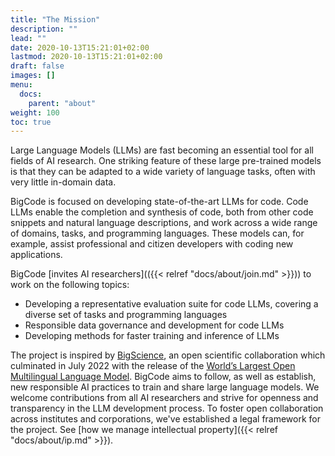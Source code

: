 ```yaml
---
title: "The Mission"
description: ""
lead: ""
date: 2020-10-13T15:21:01+02:00
lastmod: 2020-10-13T15:21:01+02:00
draft: false
images: []
menu:
  docs:
    parent: "about"
weight: 100
toc: true
---
```

Large Language Models (LLMs) are fast becoming an essential tool for all fields of AI research. One striking feature of these large pre-trained models is that they can be adapted to a wide variety of language tasks, often with very little in-domain data. 

BigCode is focused on developing state-of-the-art LLMs for code. Code LLMs enable the completion and synthesis of code, both from other code snippets and natural language descriptions, and work across a wide range of domains, tasks, and programming languages. These models can, for example, assist professional and citizen developers with coding new applications.  

BigCode [invites AI researchers](({{< relref "docs/about/join.md" >}})) to work on the following topics:
- Developing a representative evaluation suite for code LLMs, covering a diverse set of tasks and programming languages
- Responsible data governance and development for code LLMs
- Developing methods for faster training and inference of LLMs

The project is inspired by [BigScience](https://bigscience.huggingface.co/), an open scientific collaboration which culminated in July 2022 with the release of the [World’s Largest Open Multilingual Language Model](https://huggingface.co/bigscience/bloom). BigCode aims to follow, as well as establish, new responsible AI practices to train and share large language models. We welcome contributions from all AI researchers and strive for openness and transparency in the LLM development process. To foster open collaboration across institutes and corporations, we've established a legal framework for the project. See [how we manage intellectual property]({{< relref "docs/about/ip.md" >}}). 



<!-- However, it is increasingly difficult for academia and smaller industry labs to develop such models due to their high training cost and large engineering efforts. To democratize the training of LLMs, the [Big Science project](https://bigscience.huggingface.co/) was launched in May 2021 and their year-long program culminated with the release of the [World’s Largest Open Multilingual Language Model](https://huggingface.co/bigscience/bloom). 

Building on this success, we introduce Big Code: an open-scientific collaboration focused on LLMs for code. The purpose of the Big Code project is to collaboratively work towards exploring, training, releasing LLMs for code. To this end, the collaboration [actively seeks contributions from AI practitioners](/docs/about/join) who are interested in the following research topics:
- Curating training datasets for code LLMs
- Distributed training methods for LLMs
- Developing a representative evaluation suite for code LLMs (i.e., covering multiple tasks and programming languages)
- Developing methods for faster training and inference of LLMs
- Discussing the legal aspects of Code LLMs -->